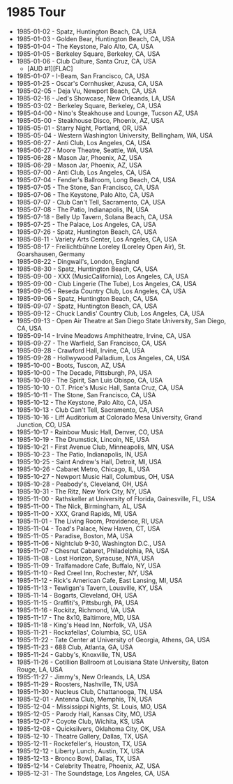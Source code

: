 # 1985 Tour

* 1985-01-02 - Spatz, Huntington Beach, CA, USA
* 1985-01-03 - Golden Bear, Huntington Beach, CA, USA
* 1985-01-04 - The Keystone, Palo Alto, CA, USA
* 1985-01-05 - Berkeley Square, Berkeley, CA, USA
* 1985-01-06 - Club Culture, Santa Cruz, CA, USA
  * [AUD #1][FLAC] 
* 1985-01-07 - I-Beam, San Francisco, CA, USA
* 1985-01-25 - Oscar's Cornhusker, Azusa, CA, USA
* 1985-02-05 - Deja Vu, Newport Beach, CA, USA
* 1985-02-16 - Jed's Showcase, New Orleands, LA, USA
* 1985-03-02 - Berkeley Square, Berkeley, CA, USA
* 1985-04-00 - Nino's Steakhouse and Lounge, Tucson AZ, USA
* 1985-05-00 - Steakhouse Disco, Phoenix, AZ, USA
* 1985-05-01 - Starry Night, Portland, OR, USA
* 1985-05-04 - Western Washington University, Bellingham, WA, USA
* 1985-06-27 - Anti Club, Los Angeles, CA, USA
* 1985-06-27 - Moore Theatre, Seattle, WA, USA
* 1985-06-28 - Mason Jar, Phoenix, AZ, USA
* 1985-06-29 - Mason Jar, Phoenix, AZ, USA
* 1985-07-00 - Anti Club, Los Angeles, CA, USA
* 1985-07-04 - Fender's Ballroom, Long Beach, CA, USA
* 1985-07-05 - The Stone, San Francisco, CA, USA
* 1985-07-06 - The Keystone, Palo Alto, CA, USA
* 1985-07-07 - Club Can't Tell, Sacramento, CA, USA
* 1985-07-08 - The Patio, Indianapolis, IN, USA
* 1985-07-18 - Belly Up Tavern, Solana Beach, CA, USA
* 1985-07-25 - The Palace, Los Angeles, CA, USA
* 1985-07-26 - Spatz, Huntington Beach, CA, USA
* 1985-08-11 - Variety Arts Center, Los Angeles, CA, USA
* 1985-08-17 - Freilichtbühne Loreley (Loreley Open Air), St. Goarshausen, Germany
* 1985-08-22 - Dingwall's, London, England
* 1985-08-30 - Spatz, Huntington Beach, CA, USA
* 1985-09-00 -  XXX (MusicCalifornia), Los Angeles, CA, USA
* 1985-09-00 - Club Lingerie (The Tube), Los Angeles, CA, USA
* 1985-09-05 - Reseda Country Club, Los Angeles, CA, USA
* 1985-09-06 - Spatz, Huntington Beach, CA, USA
* 1985-09-07 - Spatz, Huntington Beach, CA, USA
* 1985-09-12 - Chuck Landis' Country Club, Los Angeles, CA, USA
* 1985-09-13 - Open Air Theatre at San Diego State University, San Diego, CA, USA
* 1985-09-14 - Irvine Meadows Amphitheatre, Irvine, CA, USA
* 1985-09-27 - The Warfield, San Francisco, CA, USA
* 1985-09-28 - Crawford Hall, Irvine, CA, USA
* 1985-09-28 - Hollwywood Palladium, Los Angeles, CA, USA
* 1985-10-00 - Boots, Tuscon, AZ, USA
* 1985-10-00 - The Decade, Pittsburgh, PA, USA
* 1985-10-09 - The Spirit, San Luis Obispo, CA, USA
* 1985-10-10 - O.T. Price's Music Hall, Santa Cruz, CA, USA
* 1985-10-11 - The Stone, San Francisco, CA, USA
* 1985-10-12 - The Keystone, Palo Alto, CA, USA
* 1985-10-13 - Club Can't Tell, Sacramento, CA, USA
* 1985-10-16 - Liff Auditorium at Colorado Mesa University, Grand Junction, CO, USA
* 1985-10-17 - Rainbow Music Hall, Denver, CO, USA
* 1985-10-19 - The Drumstick, Lincoln, NE, USA
* 1985-10-21 - First Avenue Club, Minneapolis, MN, USA
* 1985-10-23 - The Patio, Indianapolis, IN, USA
* 1985-10-25 - Saint Andrew's Hall, Detroit, MI, USA
* 1985-10-26 - Cabaret Metro, Chicago, IL, USA
* 1985-10-27 - Newport Music Hall, Columbus, OH, USA
* 1985-10-28 - Peabody's, Cleveland, OH, USA
* 1985-10-31 - The Ritz, New York City, NY, USA
* 1985-11-00 - Rathskeller at University of Florida, Gainesville, FL, USA
* 1985-11-00 - The Nick, Birmingham, AL, USA
* 1985-11-00 - XXX, Grand Rapids, MI, USA
* 1985-11-01 - The Living Room, Providence, RI, USA
* 1985-11-04 - Toad's Palace, New Haven, CT, USA
* 1985-11-05 - Paradise, Boston, MA, USA
* 1985-11-06 - Nightclub 9-30, Washington D.C., USA
* 1985-11-07 - Chesnut Cabaret, Philadelphia, PA, USA
* 1985-11-08 - Lost Horizon, Syracuse, NYA, USA
* 1985-11-09 - Tralfamadore Cafe, Buffalo, NY, USA
* 1985-11-10 - Red Creel Inn, Rochester, NY, USA
* 1985-11-12 - Rick's American Cafe, East Lansing, MI, USA
* 1985-11-13 - Tewligan's Tavern, Lousville, KY, USA
* 1985-11-14 - Bogarts, Cleveland, OH, USA
* 1985-11-15 - Graffiti's, Pittsburgh, PA, USA
* 1985-11-16 - Rockitz, Richmond, VA, USA
* 1985-11-17 - The 8x10, Baltimore, MD, USA
* 1985-11-18 - King's Head Inn, Norfolk, VA, USA
* 1985-11-21 - Rockafellas', Columbia, SC, USA
* 1985-11-22 - Tate Center at University of Georgia, Athens, GA, USA
* 1985-11-23 - 688 Club, Atlanta, GA, USA
* 1985-11-24 - Gabby's, Knoxville, TN, USA
* 1985-11-26 - Cotillion Ballroom at Louisiana State University, Baton Rouge, LA, USA
* 1985-11-27 - Jimmy's, New Orleands, LA, USA
* 1985-11-29 - Roosters, Nashville, TN, USA
* 1985-11-30 - Nucleus Club, Chattanooga, TN, USA
* 1985-12-01 - Antenna Club, Memphis, TN, USA
* 1985-12-04 - Mississippi Nights, St. Louis, MO, USA
* 1985-12-05 - Parody Hall, Kansas City, MO, USA
* 1985-12-07 - Coyote Club, Wichita, KS, USA
* 1985-12-08 - Quicksilvers, Oklahoma City, OK, USA
* 1985-12-10 - Theatre Gallery, Dallas, TX, USA
* 1985-12-11 - Rockefeller's, Houston, TX, USA
* 1985-12-12 - Liberty Lunch, Austin, TX, USA
* 1985-12-13 - Bronco Bowl, Dallas, TX, USA
* 1985-12-14 - Celebrity Theatre, Phoenix, AZ, USA
* 1985-12-31 - The Soundstage, Los Angeles, CA, USA


